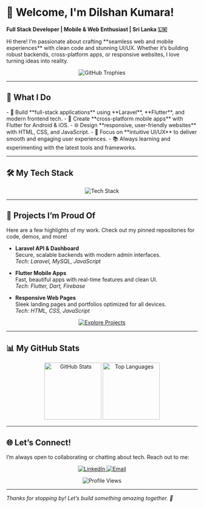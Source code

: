 

# 👋 Welcome, I'm Dilshan Kumara!

**Full Stack Developer | Mobile & Web Enthusiast | Sri Lanka 🇱🇰**

<div class="fade-in">
Hi there! I’m passionate about crafting **seamless web and mobile experiences** with clean code and stunning UI/UX. Whether it’s building robust backends, cross-platform apps, or responsive websites, I love turning ideas into reality.
</div>

<p align="center" class="slide-in">
  <img src="https://github-profile-trophy.vercel.app/?username=DilshanDK&theme=onedark&no-frame=true&margin-w=10" alt="GitHub Trophies" />
</p>

---

## 🌟 What I Do

<div class="fade-in" style="animation-delay: 0.2s;">
- 🚀 Build **full-stack applications** using **Laravel**, **Flutter**, and modern frontend tech.
- 📱 Create **cross-platform mobile apps** with Flutter for Android & iOS.
- 🌐 Design **responsive, user-friendly websites** with HTML, CSS, and JavaScript.
- 🎨 Focus on **intuitive UI/UX** to deliver smooth and engaging user experiences.
- 📚 Always learning and experimenting with the latest tools and frameworks.
</div>

---

## 🛠️ My Tech Stack

<p align="center" class="slide-in" style="animation-delay: 0.4s;">
  <img src="https://skillicons.dev/icons?i=laravel,flutter,dart,java,js,html,css,mysql,git,github,vscode" alt="Tech Stack" />
</p>

---

## 📱 Projects I’m Proud Of

<div class="fade-in" style="animation-delay: 0.6s;">
Here are a few highlights of my work. Check out my pinned repositories for code, demos, and more!

- **Laravel API & Dashboard**  
  Secure, scalable backends with modern admin interfaces.  
  *Tech: Laravel, MySQL, JavaScript*

- **Flutter Mobile Apps**  
  Fast, beautiful apps with real-time features and clean UI.  
  *Tech: Flutter, Dart, Firebase*

- **Responsive Web Pages**  
  Sleek landing pages and portfolios optimized for all devices.  
  *Tech: HTML, CSS, JavaScript*
</div>

<p align="center" class="hover-scale">
  <a href="https://github.com/DilshanDK?tab=repositories"><img src="https://img.shields.io/badge/Explore%20More%20Projects-View%20Repositories-blue?logo=github&style=for-the-badge" alt="Explore Projects"/></a>
</p>

---

## 📊 My GitHub Stats

<p align="center" class="slide-in" style="animation-delay: 0.8s;">
  <img src="https://github-readme-stats.vercel.app/api?username=DilshanDK&show_icons=true&theme=transparent&hide_border=true" alt="GitHub Stats" height="150"/>
  <img src="https://github-readme-stats.vercel.app/api/top-langs/?username=DilshanDK&layout=compact&theme=transparent&hide_border=true" alt="Top Languages" height="150"/>
</p>

---

## 🌐 Let’s Connect!

<div class="fade-in" style="animation-delay: 1s;">
I’m always open to collaborating or chatting about tech. Reach out to me:
</div>

<p align="center" class="hover-scale">
  <a href="https://linkedin.com/in/dilshandk" target="_blank">
    <img src="https://img.shields.io/badge/LinkedIn-0A66C2?logo=linkedin&logoColor=white&style=for-the-badge" alt="LinkedIn"/>
  </a>
  <a href="mailto:your.email@example.com" target="_blank">
    <img src="https://img.shields.io/badge/Email-D14836?logo=gmail&logoColor=white&style=for-the-badge" alt="Email"/>
  </a>
</p>

<p align="center" class="slide-in" style="animation-delay: 1.2s;">
  <img src="https://komarev.com/ghpvc/?username=DilshanDK&label=Profile%20Views&color=0e75b6&style=flat" alt="Profile Views" />
</p>

---

*Thanks for stopping by! Let’s build something amazing together. 🚀*
